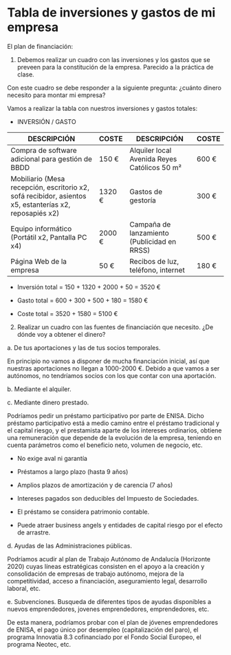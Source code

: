 # Tabla de inversiones y gastos de mi empresa

El plan de financiación:

1. Debemos realizar un cuadro con las inversiones y los gastos que se preveen 
para la constitución de la empresa. Parecido a la práctica de clase.

Con este cuadro se debe responder a la siguiente pregunta: ¿cuánto dinero 
necesito para montar mi empresa?

Vamos a realizar la tabla con nuestros inversiones y gastos totales:

* INVERSIÓN / GASTO

|  DESCRIPCIÓN  |  COSTE  |  DESCRIPCIÓN  |  COSTE  |
|---------------|---------|---------------|---------|
| Compra de software adicional para gestión de BBDD | 150 € | Alquiler local Avenida Reyes Católicos 50 m² | 600 € |
| Mobiliario (Mesa recepción, escritorio x2, sofá recibidor, asientos x5, estanterías x2, reposapiés x2) | 1320 € | Gastos de gestoría | 300 € |
| Equipo informático (Portátil x2, Pantalla PC x4) | 2000 € | Campaña de lanzamiento (Publicidad en RRSS) | 500 € |
| Página Web de la empresa| 50 € | Recibos de luz, teléfono, internet | 180 € |


* Inversión total = 150 + 1320 + 2000 + 50 = 3520 €

* Gasto total = 600 + 300 + 500 + 180 = 1580 €

* Coste total = 3520 + 1580 = 5100 €

2. Realizar un cuadro con las fuentes de financiación que necesito.
¿De dónde voy a obtener el dinero?

a. De tus aportaciones y las de tus socios temporales.

En principio no vamos a disponer de mucha financiación inicial, así que nuestras
aportaciones no llegan a 1000-2000 €. Debido a que vamos a ser autónomos,
no tendríamos socios con los que contar con una aportación.

b. Mediante el alquiler.

c. Mediante dinero prestado.

Podríamos pedir un préstamo participativo por parte de ENISA. Dicho préstamo
participativo está a medio camino entre el préstamo tradicional y el capital
riesgo, y el prestamista aparte de los intereses ordinarios, obtiene una 
remuneración que depende de la evolución de la empresa, teniendo en cuenta
parámetros como el beneficio neto, volumen de negocio, etc.

* No exige aval ni garantía 

* Préstamos a largo plazo (hasta 9 años)

* Amplios plazos de amortización y de carencia (7 años)

* Intereses pagados son deducibles del Impuesto de Sociedades.

* El préstamo se considera patrimonio contable.

* Puede atraer business angels y entidades de capital riesgo por el efecto 
de arrastre. 

d. Ayudas de las Administraciones públicas.

Podríamos acudir al plan de Trabajo Autónomo de Andalucía (Horizonte 2020)
cuyas líneas estratégicas consisten en el apoyo a la creación y consolidación
de empresas de trabajo autónomo, mejora de la competitividad, acceso a
financiación, aseguramiento legal, desarrollo laboral, etc.

e. Subvenciones. Busqueda de diferentes tipos de ayudas disponibles a nuevos 
emprendedores, jovenes emprendedores, emprendedores, etc. 

De esta manera, podríamos probar con el plan de jóvenes emprendedores de
ENISA, el pago único por desempleo (capitalización del paro), el programa
Innovatia 8.3 cofinanciado por el Fondo Social Europeo, el programa Neotec, etc.

